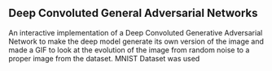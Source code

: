## Deep Convoluted General Adversarial Networks 

An interactive implementation of a Deep Convoluted Generative Adversarial Network to
make the deep model generate its own version of the image and made a GIF to look at the 
evolution of the image from random noise to a proper image from the dataset. MNIST
Dataset was used
